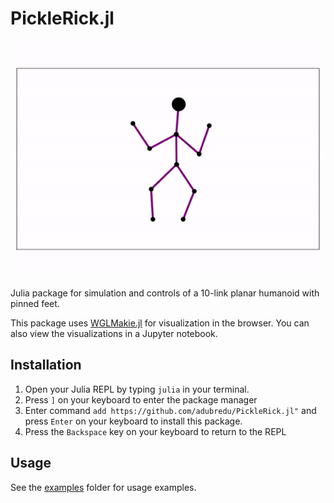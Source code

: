 # PickleRick.jl

![](media/dance.gif)

Julia package for simulation and controls of a 10-link planar humanoid with pinned feet. 

This package uses [WGLMakie.jl]() for visualization in the browser. You can also view the visualizations in a Jupyter notebook.

## Installation
1. Open your Julia REPL by typing  `julia` in your terminal.
2. Press `]` on your keyboard to enter the package manager
3. Enter command `add https://github.com/adubredu/PickleRick.jl"` and press 
`Enter` on your keyboard to install this package.
4. Press the `Backspace` key on your keyboard to return to the REPL


## Usage
See the [examples](examples) folder for usage examples.